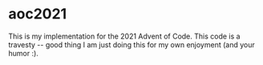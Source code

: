 # aoc2021

This is my implementation for the 2021 Advent of Code. This code is a travesty -- good thing I am just doing this for my own enjoyment (and your humor :).

